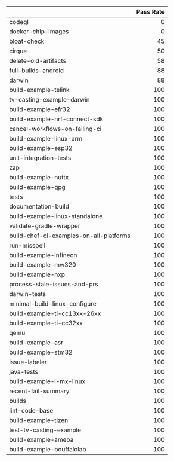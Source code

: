 |                                         |   Pass Rate |
|:----------------------------------------|------------:|
| codeql                                  |           0 |
| docker-chip-images                      |           0 |
| bloat-check                             |          45 |
| cirque                                  |          50 |
| delete-old-artifacts                    |          58 |
| full-builds-android                     |          88 |
| darwin                                  |          88 |
| build-example-telink                    |         100 |
| tv-casting-example-darwin               |         100 |
| build-example-efr32                     |         100 |
| build-example-nrf-connect-sdk           |         100 |
| cancel-workflows-on-failing-ci          |         100 |
| build-example-linux-arm                 |         100 |
| build-example-esp32                     |         100 |
| unit-integration-tests                  |         100 |
| zap                                     |         100 |
| build-example-nuttx                     |         100 |
| build-example-qpg                       |         100 |
| tests                                   |         100 |
| documentation-build                     |         100 |
| build-example-linux-standalone          |         100 |
| validate-gradle-wrapper                 |         100 |
| build-chef-ci-examples-on-all-platforms |         100 |
| run-misspell                            |         100 |
| build-example-infineon                  |         100 |
| build-example-mw320                     |         100 |
| build-example-nxp                       |         100 |
| process-stale-issues-and-prs            |         100 |
| darwin-tests                            |         100 |
| minimal-build-linux-configure           |         100 |
| build-example-ti-cc13xx-26xx            |         100 |
| build-example-ti-cc32xx                 |         100 |
| qemu                                    |         100 |
| build-example-asr                       |         100 |
| build-example-stm32                     |         100 |
| issue-labeler                           |         100 |
| java-tests                              |         100 |
| build-example-i-mx-linux                |         100 |
| recent-fail-summary                     |         100 |
| builds                                  |         100 |
| lint-code-base                          |         100 |
| build-example-tizen                     |         100 |
| test-tv-casting-example                 |         100 |
| build-example-ameba                     |         100 |
| build-example-bouffalolab               |         100 |